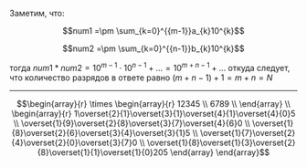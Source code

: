 Заметим, что:

$$num1 =\pm \sum_{k=0}^{{m-1}}a_{k}10^{k}$$

$$num2 =\pm \sum_{k=0}^{{n-1}}b_{k}10^{k}$$

тогда $num1 * num2 = 10^{m-1} \cdot 10^{n-1} + \ldots = 10^{m + n - 1} + \ldots$ откуда следует, что количество разрядов в ответе равно $(m + n - 1) + 1 = m + n = N$


_____

$$\begin{array}{r} 
\times \begin{array}{r} 
12345 \\ 6789 \\  \end{array} \\ \begin{array}{r} 1\overset{2}{1}\overset{3}{1}\overset{4}{1}\overset{4}{0}5 \\ \overset{1}{9}\overset{2}{8}\overset{3}{7}\overset{4}{6}0 \\ 
\overset{1}{8}\overset{2}{6}\overset{3}{4}\overset{3}{1}5 \\ 
\overset{1}{7}\overset{2}{4}\overset{2}{0}\overset{3}{7}0 \\ 
 \overset{1}{8}\overset{1}{3}\overset{2}{8}\overset{1}{1}\overset{1}{0}205 
\end{array} 
\end{array}$$
